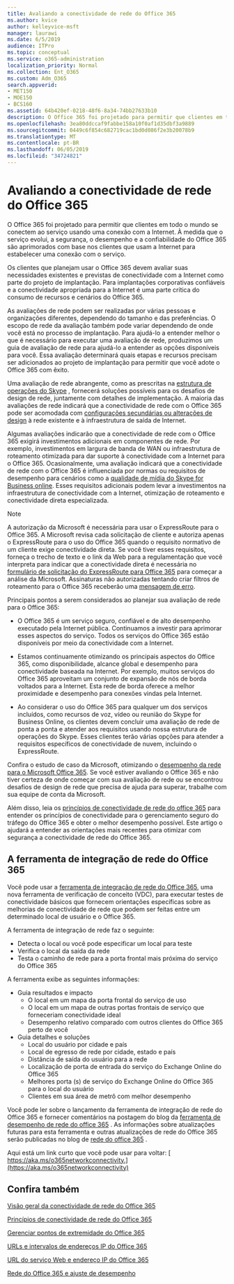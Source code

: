 ```yaml
---
title: Avaliando a conectividade de rede do Office 365
ms.author: kvice
author: kelleyvice-msft
manager: laurawi
ms.date: 6/5/2019
audience: ITPro
ms.topic: conceptual
ms.service: o365-administration
localization_priority: Normal
ms.collection: Ent_O365
ms.custom: Adm_O365
search.appverid:
- MET150
- MOE150
- BCS160
ms.assetid: 64b420ef-0218-48f6-8a34-74bb27633b10
description: O Office 365 foi projetado para permitir que clientes em todo o mundo se conectem ao serviço usando uma conexão com a Internet. À medida que o serviço evolui, a segurança, o desempenho e a confiabilidade do Office 365 são aprimorados com base nos clientes que usam a Internet para estabelecer uma conexão com o serviço.
ms.openlocfilehash: 3ea80ddccaf9fabbe158a10f0af1d35dbf3a9889
ms.sourcegitcommit: 0449c6f854c682719cac1bd0d086f2e3b20078b9
ms.translationtype: MT
ms.contentlocale: pt-BR
ms.lasthandoff: 06/05/2019
ms.locfileid: "34724821"
---
```

# <a name="assessing-office-365-network-connectivity"></a>Avaliando a conectividade de rede do Office 365

O Office 365 foi projetado para permitir que clientes em todo o mundo se conectem ao serviço usando uma conexão com a Internet. À medida que o serviço evolui, a segurança, o desempenho e a confiabilidade do Office 365 são aprimorados com base nos clientes que usam a Internet para estabelecer uma conexão com o serviço.
  
Os clientes que planejam usar o Office 365 devem avaliar suas necessidades existentes e previstas de conectividade com a Internet como parte do projeto de implantação. Para implantações corporativas confiáveis e a conectividade apropriada para a Internet é uma parte crítica do consumo de recursos e cenários do Office 365.
  
As avaliações de rede podem ser realizadas por várias pessoas e organizações diferentes, dependendo do tamanho e das preferências. O escopo de rede da avaliação também pode variar dependendo de onde você está no processo de implantação. Para ajudá-lo a entender melhor o que é necessário para executar uma avaliação de rede, produzimos um guia de avaliação de rede para ajudá-lo a entender as opções disponíveis para você. Essa avaliação determinará quais etapas e recursos precisam ser adicionados ao projeto de implantação para permitir que você adote o Office 365 com êxito.
  
Uma avaliação de rede abrangente, como as prescritas na [estrutura de operações do Skype](https://www.skypeoperationsframework.com/) , fornecerá soluções possíveis para os desafios de design de rede, juntamente com detalhes de implementação. A maioria das avaliações de rede indicará que a conectividade de rede com o Office 365 pode ser acomodada com [configurações secundárias ou alterações de design](https://aka.ms/manageo365endpoints) à rede existente e à infraestrutura de saída de Internet.

Algumas avaliações indicarão que a conectividade de rede com o Office 365 exigirá investimentos adicionais em componentes de rede. Por exemplo, investimentos em largura de banda de WAN ou infraestrutura de roteamento otimizada para dar suporte à conectividade com a Internet para o Office 365. Ocasionalmente, uma avaliação indicará que a conectividade de rede com o Office 365 é influenciada por normas ou requisitos de desempenho para cenários como a [qualidade de mídia do Skype for Business online](https://support.office.com/article/Media-Quality-and-Network-Connectivity-Performance-in-Skype-for-Business-Online-5fe3e01b-34cf-44e0-b897-b0b2a83f0917). Esses requisitos adicionais podem levar a investimentos na infraestrutura de conectividade com a Internet, otimização de roteamento e conectividade direta especializada.
  
> [!NOTE]
> A autorização da Microsoft é necessária para usar o ExpressRoute para o Office 365. A Microsoft revisa cada solicitação de cliente e autoriza apenas o ExpressRoute para o uso do Office 365 quando o requisito normativo de um cliente exige conectividade direta. Se você tiver esses requisitos, forneça o trecho de texto e o link da Web para a regulamentação que você interpreta para indicar que a conectividade direta é necessária no [formulário de solicitação do ExpressRoute para Office 365](https://aka.ms/O365ERReview) para começar a análise da Microsoft. Assinaturas não autorizadas tentando criar filtros de roteamento para o Office 365 receberão uma [mensagem de erro](https://support.microsoft.com/kb/3181709).
  
Principais pontos a serem considerados ao planejar sua avaliação de rede para o Office 365:
  
- O Office 365 é um serviço seguro, confiável e de alto desempenho executado pela Internet pública. Continuamos a investir para aprimorar esses aspectos do serviço. Todos os serviços do Office 365 estão disponíveis por meio da conectividade com a Internet.

- Estamos continuamente otimizando os principais aspectos do Office 365, como disponibilidade, alcance global e desempenho para conectividade baseada na Internet. Por exemplo, muitos serviços do Office 365 aproveitam um conjunto de expansão de nós de borda voltados para a Internet. Esta rede de borda oferece a melhor proximidade e desempenho para conexões vindas pela Internet.

- Ao considerar o uso do Office 365 para qualquer um dos serviços incluídos, como recursos de voz, vídeo ou reunião do Skype for Business Online, os clientes devem concluir uma avaliação de rede de ponta a ponta e atender aos requisitos usando nossa estrutura de operações do Skype. Esses clientes terão várias opções para atender a requisitos específicos de conectividade de nuvem, incluindo o ExpressRoute.

Confira o estudo de caso da Microsoft, otimizando o [desempenho da rede para o Microsoft Office 365](https://msdn.microsoft.com/en-us/library/mt450488.aspx). Se você estiver avaliando o Office 365 e não tiver certeza de onde começar com sua avaliação de rede ou se encontrou desafios de design de rede que precisa de ajuda para superar, trabalhe com sua equipe de conta da Microsoft.
  
Além disso, leia os [princípios de conectividade de rede do office 365](https://aka.ms/o365networkingprinciples) para entender os princípios de conectividade para o gerenciamento seguro do tráfego do Office 365 e obter o melhor desempenho possível. Este artigo o ajudará a entender as orientações mais recentes para otimizar com segurança a conectividade de rede do Office 365.

## <a name="the-office-365-network-onboarding-tool"></a>A ferramenta de integração de rede do Office 365

Você pode usar a [ferramenta de integração de rede do Office 365](https://aka.ms/netonboard), uma nova ferramenta de verificação de conceito (VDC), para executar testes de conectividade básicos que fornecem orientações específicas sobre as melhorias de conectividade de rede que podem ser feitas entre um determinado local de usuário e o Office 365.

A ferramenta de integração de rede faz o seguinte:

- Detecta o local ou você pode especificar um local para teste
- Verifica o local da saída da rede
- Testa o caminho de rede para a porta frontal mais próxima do serviço do Office 365

A ferramenta exibe as seguintes informações:

- Guia resultados e impacto
  - O local em um mapa da porta frontal do serviço de uso
  - O local em um mapa de outras portas frontais de serviço que forneceriam conectividade ideal
  - Desempenho relativo comparado com outros clientes do Office 365 perto de você
- Guia detalhes e soluções
  - Local do usuário por cidade e país
  - Local de egresso de rede por cidade, estado e país
  - Distância de saída do usuário para a rede
  - Localização de porta de entrada do serviço do Exchange Online do Office 365
  - Melhores porta (s) de serviço do Exchange Online do Office 365 para o local do usuário
  - Clientes em sua área de metrô com melhor desempenho

Você pode ler sobre o lançamento da ferramenta de integração de rede do Office 365 e fornecer comentários na postagem do blog da [ferramenta de desempenho de rede do office 365](https://techcommunity.microsoft.com/t5/Office-365-Networking/Office-365-Network-Performance-tool-POC-release/m-p/319579#M102) . As informações sobre atualizações futuras para esta ferramenta e outras atualizações de rede do Office 365 serão publicadas no blog de [rede do office 365](https://techcommunity.microsoft.com/t5/Office-365-Networking/bd-p/Office365Networking) .
  
Aqui está um link curto que você pode usar para voltar: [ https://aka.ms/o365networkconnectivity.](https://aka.ms/o365networkconnectivity)
  
## <a name="see-also"></a>Confira também

[Visão geral da conectividade de rede do Office 365](office-365-networking-overview.md)

[Princípios de conectividade de rede do Office 365](https://aka.ms/o365networkingprinciples)

[Gerenciar pontos de extremidade do Office 365](managing-office-365-endpoints.md)

[URLs e intervalos de endereços IP do Office 365](urls-and-ip-address-ranges.md)

[URL do serviço Web e endereço IP do Office 365](office-365-ip-web-service.md)

[Rede do Office 365 e ajuste de desempenho](network-planning-and-performance.md)
